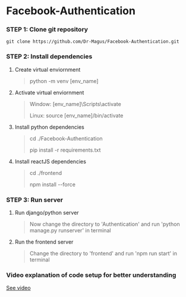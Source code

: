 # Facebook-Authentication

### STEP 1: Clone git repository
    git clone https://github.com/Dr-Magus/Facebook-Authentication.git
    
### STEP 2: Install dependencies

1. Create virtual enviornment  

    > python -m venv [env_name]
    
2. Activate virtual enviornment

    > Window: [env_name]\Scripts\activate  
    >  
    > Linux: source [env_name]/bin/activate
    
3. Install python dependencies

    > cd ./Facebook-Authentication  
    >  
    > pip install -r requirements.txt  
    
4. Install reactJS dependencies

    > cd ./frontend  
    >  
    > npm install --force
    
### STEP 3: Run server

1. Run django/python server
  
    > Now change the directory to 'Authentication' and run 'python manage.py runserver' in terminal
    
2. Run the frontend server

    > Change the directory to 'frontend' and run 'npm run start' in terminal
    
### Video explanation of code setup for better understanding
[See video](https://youtu.be/l1XK7tbkzTM "Video explanation for code setup")
